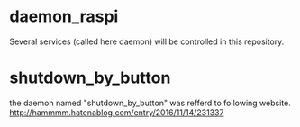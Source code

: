 # daemon_raspi
Several services (called here daemon) will be controlled in this repository.

# shutdown_by_button
the daemon named "shutdown_by_button" was refferd to following website.
http://hammmm.hatenablog.com/entry/2016/11/14/231337

